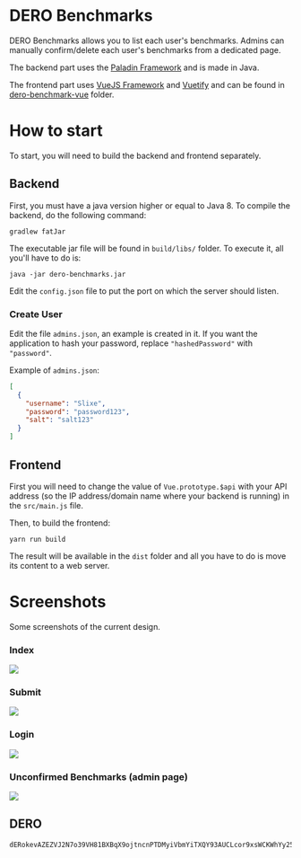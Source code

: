 # DERO Benchmarks

DERO Benchmarks allows you to list each user's benchmarks. Admins can manually confirm/delete each user's benchmarks from a dedicated page.

The backend part uses the [Paladin Framework](https://github.com/paladin-framework/paladin) and is made in Java.

The frontend part uses [VueJS Framework](https://vuejs.org/) and [Vuetify](https://vuetifyjs.com) and can be found in [dero-benchmark-vue](https://github.com/Slixe/dero-benchmarks/tree/master/dero-benchmark-vue) folder.

# How to start
To start, you will need to build the backend and frontend separately.

## Backend
First, you must have a java version higher or equal to Java 8.
To compile the backend, do the following command:
```
gradlew fatJar
```
The executable jar file will be found in `build/libs/` folder.
To execute it, all you'll have to do is:
```
java -jar dero-benchmarks.jar
```

Edit the `config.json` file to put the port on which the server should listen. 

### Create User
Edit the file `admins.json`, an example is created in it.
If you want the application to hash your password, replace `"hashedPassword"` with `"password"`.

Example of `admins.json`:
```json
[
  {
    "username": "Slixe",
    "password": "password123",
    "salt": "salt123"
  }
]
```

## Frontend
First you will need to change the value of `Vue.prototype.$api` with your API address (so the IP address/domain name where your backend is running) in the `src/main.js` file.

Then, to build the frontend:
```
yarn run build
```
The result will be available in the `dist` folder and all you have to do is move its content to a web server.

# Screenshots
Some screenshots of the current design.

### Index
![](https://i.imgur.com/r3T2p0J.png)

### Submit
![](https://i.imgur.com/JoLyor7.png)

### Login
![](https://i.imgur.com/jmUFFJw.png)

### Unconfirmed Benchmarks (admin page)
![](https://i.imgur.com/ZZe0Atv.png)


## DERO
```
dERokevAZEZVJ2N7o39VH81BXBqX9ojtncnPTDMyiVbmYiTXQY93AUCLcor9xsWCKWhYy25ja89ikZWXWab9kXRB7LYfUmbQyS
```
